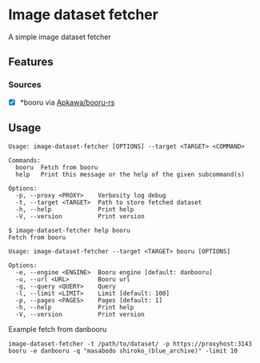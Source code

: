 # Image dataset fetcher

A simple image dataset  fetcher

## Features

### Sources

* [x] *booru via [Apkawa/booru-rs](https://github.com/Apkawa/booru-rs)

## Usage

```
Usage: image-dataset-fetcher [OPTIONS] --target <TARGET> <COMMAND>

Commands:
  booru  Fetch from booru
  help   Print this message or the help of the given subcommand(s)

Options:
  -p, --proxy <PROXY>    Verbosity log debug
  -t, --target <TARGET>  Path to store fetched dataset
  -h, --help             Print help
  -V, --version          Print version

```

```
$ image-dataset-fetcher help booru
Fetch from booru

Usage: image-dataset-fetcher --target <TARGET> booru [OPTIONS]

Options:
  -e, --engine <ENGINE>  Booru engine [default: danbooru]
  -u, --url <URL>        Booru url
  -q, --query <QUERY>    Query
  -l, --limit <LIMIT>    Limit [default: 100]
  -p, --pages <PAGES>    Pages [default: 1]
  -h, --help             Print help
  -V, --version          Print version

```

Example fetch from danbooru

```
image-dataset-fetcher -t /path/to/dataset/ -p https://proxyhost:3143 booru -e danbooru -q "masabodo shiroko_(blue_archive)" -limit 10
```
